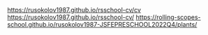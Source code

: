 https://rusokolov1987.github.io/rsschool-cv/cv
https://rusokolov1987.github.io/rsschool-cv/
https://rolling-scopes-school.github.io/rusokolov1987-JSFEPRESCHOOL2022Q4/plants/
